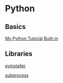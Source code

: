 # Python

## Basics

[My Python Tutorial](https://github.com/Leoni71/Python/wiki/My-Python-Tutorial)
[Built-in ](https://github.com/Leoni71/Python/wiki/Built-in-Methods)

## Libraries

[pyinstaller](https://github.com/Leoni71/Python/wiki/pyinstaller)

[subprocess](https://github.com/Leoni71/Python/wiki/subprocess)
